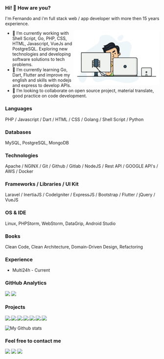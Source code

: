 ### Hi! 👋 How are you?
I'm Fernando and i'm full stack web / app developer with more then 15 years experience.

<img align="right" src="https://github.com/fernandowobeto/fernandowobeto/blob/main/me-developer.gif?raw=true" width="280px">

- 🔭 I’m currently working with Shell Script, Go, PHP, CSS, HTML, Javascript, VueJs and PostgreSQL. Exploring new technologies and developing software solutions to tech problems.
- 🌱 I’m currently learning Go, Dart, Flutter and improve my english and skills with nodejs and express to develop APIs.
- 👯 I’m looking to collaborate on open source project, material translate, good practice on code development.

### Languages
PHP / Javascript / Dart / HTML / CSS / Golang / Shell Script / Python

### Databases
MySQL, PostgreSQL, MongoDB

### Technologies
Apache / NGINX / Git / Github / Gitlab / NodeJS / Rest API / GOOGLE API's / AWS / Docker

### Frameworks / Libraries / UI Kit
Laravel / InertiaJS / CodeIgniter / ExpressJS / Bootstrap / Flutter / jQuery / VueJS

### OS & IDE
Linux, PHPStorm, WebStorm, DataGrip, Android Studio

### Books
Clean Code, Clean Architecture, Domain-Driven Design, Refactoring

### Experience
* Multi24h - Current

### GitHub Analytics
<p>
    <img height="180em" src="https://github-readme-stats-eight-theta.vercel.app/api?username=fernandowobeto&show_icons=true&theme=algolia&include_all_commits=true&count_private=true"/>
    <img height="180em" src="https://github-readme-stats-eight-theta.vercel.app/api/top-langs/?username=fernandowobeto&layout=compact&langs_count=8&theme=algolia"/>
</p>

### Projects
<p>
<a href="https://github.com/fernandowobeto/email-blur">
  <img align="center" src="https://github-readme-stats.vercel.app/api/pin/?username=fernandowobeto&repo=email-blur&theme=dark&layout=compact" />
</a>
<a href="https://github.com/fernandowobeto/google-recaptcha-checkbox">
  <img align="center" src="https://github-readme-stats.vercel.app/api/pin/?username=fernandowobeto&repo=google-recaptcha-checkbox&theme=dark&layout=compact" />
</a>
<a href="https://github.com/fernandowobeto/car-seller">
  <img align="center" src="https://github-readme-stats.vercel.app/api/pin/?username=fernandowobeto&repo=car-seller&theme=dark&layout=compact" />
</a>
<a href="https://github.com/fernandowobeto/nodejs-express-api-boilerplate">
  <img align="center" src="https://github-readme-stats.vercel.app/api/pin/?username=fernandowobeto&repo=nodejs-express-api-boilerplate&theme=dark&layout=compact" />
</a>
<a href="https://github.com/fernandowobeto/clean-code-php">
  <img align="center" src="https://github-readme-stats.vercel.app/api/pin/?username=fernandowobeto&repo=clean-code-php&theme=dark&layout=compact" />
</a>
<a href="https://github.com/fernandowobeto/docker-webserver">
  <img align="center" src="https://github-readme-stats.vercel.app/api/pin/?username=fernandowobeto&repo=docker-webserver&theme=dark&layout=compact" />
</a>
<a href="https://github.com/fernandowobeto/postgres-trigger-logs">
  <img align="center" src="https://github-readme-stats.vercel.app/api/pin/?username=fernandowobeto&repo=postgres-trigger-logs&theme=dark&layout=compact" />
</a>
</p>

<img alt="My Github stats" align="center" border-radius="40px" width="800px" height="200px" src="https://github-readme-streak-stats.herokuapp.com/?user=fernandowobeto&layout=compact" alt="fernandowobeto" />


### Feel free to contact me
<p>
<a href="https://www.fernandowobeto.com"><img src="https://img.shields.io/badge/-fernandowobeto.com-3423A6?style=flat&logo=Google-Chrome&logoColor=white"/></a>
<a href="https://linkedin.com/in/fernandowobeto"><img src="https://img.shields.io/badge/-Fernando%20Wobeto-0077B5?style=flat&logo=Linkedin&logoColor=white"/></a>
<a href="mailto:fernandowobeto@gmail.com"><img src="https://img.shields.io/badge/-fernandowobeto@gmail.com-D14836?style=flat&logo=Gmail&logoColor=white"/></a>
</p>
